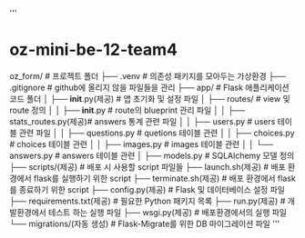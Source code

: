 '''
# oz-mini-be-12-team4

oz_form/                        # 프로젝트 폴더
├── .venv                       # 의존성 패키지를 모아두는 가상환경
├── .gitignore                  # github에 올리지 않을 파일들을 관리
├── app/                        # Flask 애플리케이션 코드 폴더
│   ├── __init__.py(제공)        # 앱 초기화 및 설정 파일
│   ├── routes/                 # view 및 route 정의
│   │   ├── __init__.py         # route의 blueprint 관리 파일
│   │   ├── stats_routes.py(제공)# answers 통계 관련 파일
│   │   ├── users.py            # users 테이블 관련 파일
│   │   ├── questions.py        # quetions 테이블 관련
│   │   ├── choices.py          # choices 테이블 관련
│   │   ├── images.py           # images 테이블 관련
│   │   └── answers.py          # answers 테이블 관련
│   ├── models.py               # SQLAlchemy 모델 정의
├── scripts/(제공)               # 배포 시 사용할 script 파일들
├── launch.sh(제공)              # 배포 환경에서 flask를 실행하기 위한 script
├── terminate.sh(제공)           # 배포 환경에서 flask를 종료하기 위한 script
├── config.py(제공)              # Flask 및 데이터베이스 설정 파일
├── requirements.txt(제공)       # 필요한 Python 패키지 목록
├── run.py(제공)                 # 개발환경에서 테스트 하는 실행 파일
├── wsgi.py(제공)                # 배포환경에서의 실행 파일
└── migrations/(자동 생성)        # Flask-Migrate를 위한 DB 마이그레이션 파일
'''
